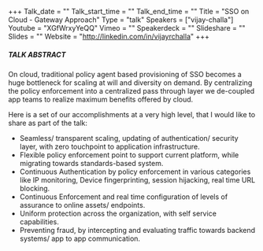 +++
Talk_date = ""
Talk_start_time = ""
Talk_end_time = ""
Title = "SSO on Cloud - Gateway Approach"
Type = "talk"
Speakers = ["vijay-challa"]
Youtube = "XGfWrxyYeQQ"
Vimeo = ""
Speakerdeck = ""
Slideshare = ""
Slides = ""
Website = "http://linkedin.com/in/vijayrchalla"
+++

##### TALK ABSTRACT

On cloud, traditional policy agent based provisioning of SSO becomes a huge bottleneck for scaling at will and diversity on demand. By centralizing the policy enforcement into a centralized pass through layer we de-coupled app teams to realize maximum benefits offered by cloud.

Here is a set of our accomplishments at a very high level, that I would like to share as part of the talk:

* Seamless/ transparent scaling, updating of authentication/ security layer, with zero touchpoint to application infrastructure.
* Flexible policy enforcement point to support current platform, while migrating towards standards-based system.
* Continuous Authentication by policy enforcement in various categories like IP monitoring, Device fingerprinting, session hijacking, real time URL blocking.
* Continuous Enforcement and real time configuration of levels of assurance to online assets/ endpoints.
* Uniform protection across the organization, with self service capabilities.
* Preventing fraud, by intercepting and evaluating traffic towards backend systems/ app to app communication.